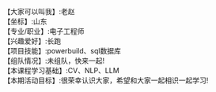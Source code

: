 【大家可以叫我】:老赵  
【坐标】:山东  
【专业/职业】:电子工程师  
【兴趣爱好】:长跑  
【项目技能】:powerbuild、sql数据库  
【组队情况】:未组队，快来一起!  
【本课程学习基础】:CV、NLP、LLM  
【本期活动目标】:很荣幸认识大家，希望和大家一起相识一起学习!  
